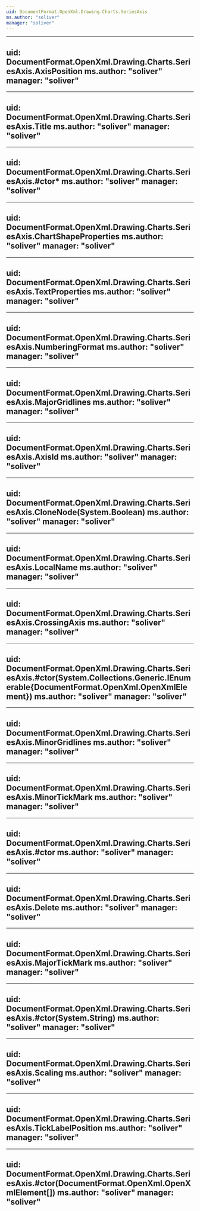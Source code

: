 ```yaml
---
uid: DocumentFormat.OpenXml.Drawing.Charts.SeriesAxis
ms.author: "soliver"
manager: "soliver"
---
```


---
uid: DocumentFormat.OpenXml.Drawing.Charts.SeriesAxis.AxisPosition
ms.author: "soliver"
manager: "soliver"
---

---
uid: DocumentFormat.OpenXml.Drawing.Charts.SeriesAxis.Title
ms.author: "soliver"
manager: "soliver"
---

---
uid: DocumentFormat.OpenXml.Drawing.Charts.SeriesAxis.#ctor*
ms.author: "soliver"
manager: "soliver"
---

---
uid: DocumentFormat.OpenXml.Drawing.Charts.SeriesAxis.ChartShapeProperties
ms.author: "soliver"
manager: "soliver"
---

---
uid: DocumentFormat.OpenXml.Drawing.Charts.SeriesAxis.TextProperties
ms.author: "soliver"
manager: "soliver"
---

---
uid: DocumentFormat.OpenXml.Drawing.Charts.SeriesAxis.NumberingFormat
ms.author: "soliver"
manager: "soliver"
---

---
uid: DocumentFormat.OpenXml.Drawing.Charts.SeriesAxis.MajorGridlines
ms.author: "soliver"
manager: "soliver"
---

---
uid: DocumentFormat.OpenXml.Drawing.Charts.SeriesAxis.AxisId
ms.author: "soliver"
manager: "soliver"
---

---
uid: DocumentFormat.OpenXml.Drawing.Charts.SeriesAxis.CloneNode(System.Boolean)
ms.author: "soliver"
manager: "soliver"
---

---
uid: DocumentFormat.OpenXml.Drawing.Charts.SeriesAxis.LocalName
ms.author: "soliver"
manager: "soliver"
---

---
uid: DocumentFormat.OpenXml.Drawing.Charts.SeriesAxis.CrossingAxis
ms.author: "soliver"
manager: "soliver"
---

---
uid: DocumentFormat.OpenXml.Drawing.Charts.SeriesAxis.#ctor(System.Collections.Generic.IEnumerable{DocumentFormat.OpenXml.OpenXmlElement})
ms.author: "soliver"
manager: "soliver"
---

---
uid: DocumentFormat.OpenXml.Drawing.Charts.SeriesAxis.MinorGridlines
ms.author: "soliver"
manager: "soliver"
---

---
uid: DocumentFormat.OpenXml.Drawing.Charts.SeriesAxis.MinorTickMark
ms.author: "soliver"
manager: "soliver"
---

---
uid: DocumentFormat.OpenXml.Drawing.Charts.SeriesAxis.#ctor
ms.author: "soliver"
manager: "soliver"
---

---
uid: DocumentFormat.OpenXml.Drawing.Charts.SeriesAxis.Delete
ms.author: "soliver"
manager: "soliver"
---

---
uid: DocumentFormat.OpenXml.Drawing.Charts.SeriesAxis.MajorTickMark
ms.author: "soliver"
manager: "soliver"
---

---
uid: DocumentFormat.OpenXml.Drawing.Charts.SeriesAxis.#ctor(System.String)
ms.author: "soliver"
manager: "soliver"
---

---
uid: DocumentFormat.OpenXml.Drawing.Charts.SeriesAxis.Scaling
ms.author: "soliver"
manager: "soliver"
---

---
uid: DocumentFormat.OpenXml.Drawing.Charts.SeriesAxis.TickLabelPosition
ms.author: "soliver"
manager: "soliver"
---

---
uid: DocumentFormat.OpenXml.Drawing.Charts.SeriesAxis.#ctor(DocumentFormat.OpenXml.OpenXmlElement[])
ms.author: "soliver"
manager: "soliver"
---
